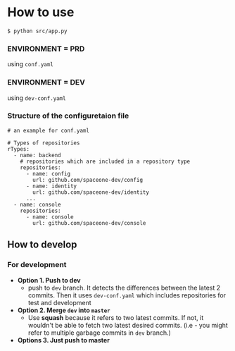 # How to use

```
$ python src/app.py
```

### ENVIRONMENT = PRD

using `conf.yaml`

### ENVIRONMENT = DEV

using `dev-conf.yaml`

### Structure of the configuretaion file

```
# an example for conf.yaml

# Types of repositories
rTypes: 
  - name: backend
    # repositories which are included in a repository type
    repositories:
      - name: config
        url: github.com/spaceone-dev/config
      - name: identity
        url: github.com/spaceone-dev/identity
      ...
  - name: console
    repositories:
      - name: console
        url: github.com/spaceone-dev/console
```



## How to develop

### For development

* **Option 1. Push to dev**
  * push to `dev` branch. It detects the differences between the latest 2 commits. Then it uses `dev-conf.yaml` which includes repositories for test and development
* **Option 2. Merge `dev` into `master`**
  * Use **squash** because it refers to two latest commits. If not, it wouldn't be able to fetch two latest desired commits. (i.e - you might refer to multiple garbage commits in `dev` branch.)
* **Options 3. Just push to master**